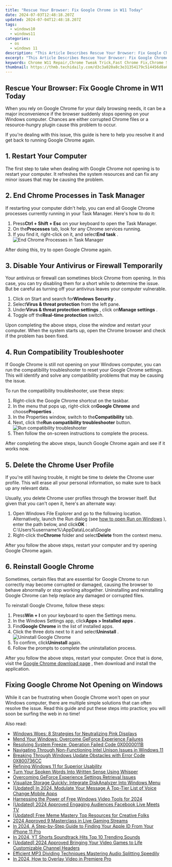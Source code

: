 ```yaml
---
title: "Rescue Your Browser: Fix Google Chrome in W11 Today"
date: 2024-07-03T12:48:18.207Z
updated: 2024-07-04T12:48:18.207Z
tags:
  - windows10
  - windows11
categories:
  - os
  - windows 11
description: "This Article Describes Rescue Your Browser: Fix Google Chrome in W11 Today"
excerpt: "This Article Describes Rescue Your Browser: Fix Google Chrome in W11 Today"
keywords: Chrome W11 Repair,Chrome Tweak Trick,Fast Chrome Fix,Chrome Stability,Optimize Chrome,Chrome Glitch Cure,Google Chrome Update
thumbnail: https://thmb.techidaily.com/d3c3a020a8c3e31354179c514456d8a6b689ea566aeb576eef913d65398f2493.jpg
---
```


## Rescue Your Browser: Fix Google Chrome in W11 Today

 When you rely on Google Chrome for your daily browsing needs, it can be a major inconvenience if the browser suddenly stops opening on your Windows computer. Chances are either corrupted Chrome files or a resource-hungry plugin cause this problem to occur.

 If you're dealing with this issue, this guide is here to help you resolve it and get back to running Google Chrome again.

## 1\. Restart Your Computer

 The first step to take when dealing with Google Chrome not opening is to restart your computer. It refreshes the system resources and can fix any minor issues that may be causing the problem.

## 2\. End Chrome Processes in Task Manager

 If restarting your computer didn't help, you can end all Google Chrome processes currently running in your Task Manager. Here's how to do it:

1. Press**Ctrl + Shift + Esc** on your keyboard to open the Task Manager.
2. On the**Processes** tab, look for any Chrome services running.
3. If you find it, right-click on it, and select**End task** .  
![End Chrome Processes in Task Manager](https://static1.makeuseofimages.com/wordpress/wp-content/uploads/2023/02/end-chrome-processes-in-task-manager.jpg)

After doing this, try to open Google Chrome again.

## 3\. Disable Your Antivirus or Firewall Temporarily

 Your antivirus or firewall can sometimes block Chrome from opening. In this case, you can try disabling them for a short while to determine the issue. But be careful as turning off your antivirus leaves your computer vulnerable.

1. Click on Start and search for**Windows Security** .
2. Select**Virus & threat protection** from the left pane.
3. Under**Virus & threat protection settings** , click on**Manage settings** .
4. Toggle off the**Real-time protection** switch.

 Upon completing the above steps, close the window and restart your computer. When the system starts up, open the Chrome browser and check if the problem has been fixed.

## 4\. Run Compatibility Troubleshooter

 If Google Chrome is still not opening on your Windows computer, you can run the compatibility troubleshooter to reset your Google Chrome settings. This will identify and solve any compatibility problems that may be causing the issue.

To run the compatibility troubleshooter, use these steps:

1. Right-click the Google Chrome shortcut on the taskbar.
2. In the menu that pops up, right-click on**Google Chrome** and choose**Properties** .
3. In the Properties window, switch to the**Compatibility** tab.
4. Next, click the**Run compatibility troubleshooter** button.  
![Run compatibility troubleshooter](https://static1.makeuseofimages.com/wordpress/wp-content/uploads/2023/02/run-compatibility-troubleshooter.jpg)
5. Then follow the on-screen instructions to complete the process.

 After completing the above steps, launch Google Chrome again and see if it works now.

## 5\. Delete the Chrome User Profile

 If you're still having trouble, it might be time to delete the Chrome user profile. This will erase all your personal information, so make sure to back up any relevant data.

 Usually, you delete Chrome user profiles through the browser itself. But given that you can't open it, here's an alternate way:

1. Open Windows File Explorer and go to the following location. Alternatively, launch the Run dialog (see [how to open Run on Windows](https://www.makeuseof.com/windows-open-run-command-dialog-box/) ), enter the path below, and click**OK** :  
C:\Users\%username%\AppData\Local\Google
2. Right-click the**Chrome** folder and select**Delete** from the context menu.

 After you follow the above steps, restart your computer and try opening Google Chrome again.

## 6\. Reinstall Google Chrome

 Sometimes, certain files that are essential for Google Chrome to run correctly may become corrupted or damaged, causing the browser to behave abnormally or stop working altogether. Uninstalling and reinstalling Google Chrome can help replace any damaged or corrupted files.

To reinstall Google Chrome, follow these steps:

1. Press**Win + I** on your keyboard to open the Settings menu.
2. In the Windows Settings app, click**Apps > Installed apps** .
3. Find**Google Chrome** in the list of installed apps.
4. Click the three dots next to it and select**Uninstall** .  
![Uninstall Google Chrome](https://static1.makeuseofimages.com/wordpress/wp-content/uploads/2023/02/uninstall-google-chrome.jpg)
5. To confirm, click**Uninstall** again.
6. Follow the prompts to complete the uninstallation process.

 After you follow the above steps, restart your computer. Once that is done, visit the [Google Chrome download page](https://www.google.com/chrome/) , then download and install the application.

## Fixing Google Chrome Not Opening on Windows

 While it can be frustrating when Google Chrome won't open on your Windows computer, there are multiple simple solutions that can often resolve the issue. Read this guide and put these steps into practice; you will soon be surfing the web in no time!


<ins class="adsbygoogle"
     style="display:block"
     data-ad-format="autorelaxed"
     data-ad-client="ca-pub-7571918770474297"
     data-ad-slot="1223367746"></ins>



<ins class="adsbygoogle"
     style="display:block"
     data-ad-client="ca-pub-7571918770474297"
     data-ad-slot="8358498916"
     data-ad-format="auto"
     data-full-width-responsive="true"></ins>

<span class="atpl-alsoreadstyle">Also read:</span>
<div><ul>
<li><a href="https://win11-tips.techidaily.com/windows-woes-8-strategies-for-neutralizing-pink-displays/"><u>Windows Woes: 8 Strategies for Neutralizing Pink Displays</u></a></li>
<li><a href="https://win11-tips.techidaily.com/mend-your-windows-overcome-geforce-experience-failures/"><u>Mend Your Windows: Overcome GeForce Experience Failures</u></a></li>
<li><a href="https://win11-tips.techidaily.com/resolving-system-freeze-operation-failed-code-0x0000011b/"><u>Resolving System Freeze: Operation Failed Code 0X0000011B</u></a></li>
<li><a href="https://win11-tips.techidaily.com/navigating-through-non-functioning-intel-unison-issues-in-windows-11/"><u>Navigating Through Non-Functioning Intel Unison Issues in Windows 11</u></a></li>
<li><a href="https://win11-tips.techidaily.com/breaking-through-windows-update-obstacles-with-error-code-0x800736cc/"><u>Breaking Through Windows Update Obstacles with Error Code 0X800736CC</u></a></li>
<li><a href="https://win11-tips.techidaily.com/refining-windows-11-for-superior-usability/"><u>Refining Windows 11 for Superior Usability</u></a></li>
<li><a href="https://win11-tips.techidaily.com/turn-your-spoken-words-into-written-sense-using-whisper/"><u>Turn Your Spoken Words Into Written Sense Using Whisper</u></a></li>
<li><a href="https://win11-tips.techidaily.com/overcoming-geforce-experience-settings-retrieval-issues/"><u>Overcoming GeForce Experience Settings Retrieval Issues</u></a></li>
<li><a href="https://win11-tips.techidaily.com/visualize-storage-quickly-integrate-diskanalyzer-into-windows-menu/"><u>Visualize Storage Quickly: Integrate DiskAnalyzer Into Windows Menu</u></a></li>
<li><a href="https://screen-recording.techidaily.com/updated-in-2024-modulate-your-message-a-top-tier-list-of-voice-change-mobile-apps/"><u>[Updated] In 2024, Modulate Your Message  A Top-Tier List of Voice Change Mobile Apps</u></a></li>
<li><a href="https://on-screen-recording.techidaily.com/harnessing-the-power-of-free-windows-video-tools-for-2024/"><u>Harnessing the Power of Free Windows Video Tools for 2024</u></a></li>
<li><a href="https://facebook-video-recording.techidaily.com/updated-2024-approved-engaging-audiences-facebook-live-meets-tv/"><u>[Updated] 2024 Approved  Engaging Audiences  Facebook Live Meets TV</u></a></li>
<li><a href="https://some-techniques.techidaily.com/updated-free-meme-mastery-top-resources-for-creative-folks/"><u>[Updated] Free Meme Mastery  Top Resources for Creative Folks</u></a></li>
<li><a href="https://extra-lessons.techidaily.com/2024-approved-9-masterclass-in-live-gaming-streams/"><u>2024 Approved  9 Masterclass in Live Gaming Streams</u></a></li>
<li><a href="https://apple-account.techidaily.com/in-2024-a-step-by-step-guide-to-finding-your-apple-id-from-your-iphone-11-pro-by-drfone-ios/"><u>In 2024, A Step-by-Step Guide to Finding Your Apple ID From Your iPhone 11 Pro</u></a></li>
<li><a href="https://facebook-video-footage.techidaily.com/in-2024-yt-shorts-soundtrack-hits-top-10-trending-sounds/"><u>In 2024, YT Shorts Soundtrack Hits  Top 10 Trending Sounds</u></a></li>
<li><a href="https://facebook-record-videos.techidaily.com/updated-2024-approved-bringing-your-video-games-to-life-customizable-channel-headers/"><u>[Updated] 2024 Approved  Bringing Your Video Games to Life  Customizable Channel Headers</u></a></li>
<li><a href="https://audio-editing.techidaily.com/efficient-mp3-dividing-techniques-mastering-audio-splitting-speedily/"><u>Efficient MP3 Dividing Techniques Mastering Audio Splitting Speedily</u></a></li>
<li><a href="https://ai-editing-video.techidaily.com/in-2024-how-to-overlay-video-in-premiere-pro/"><u>In 2024, How to Overlay Video in Premiere Pro</u></a></li>
</ul></div>
